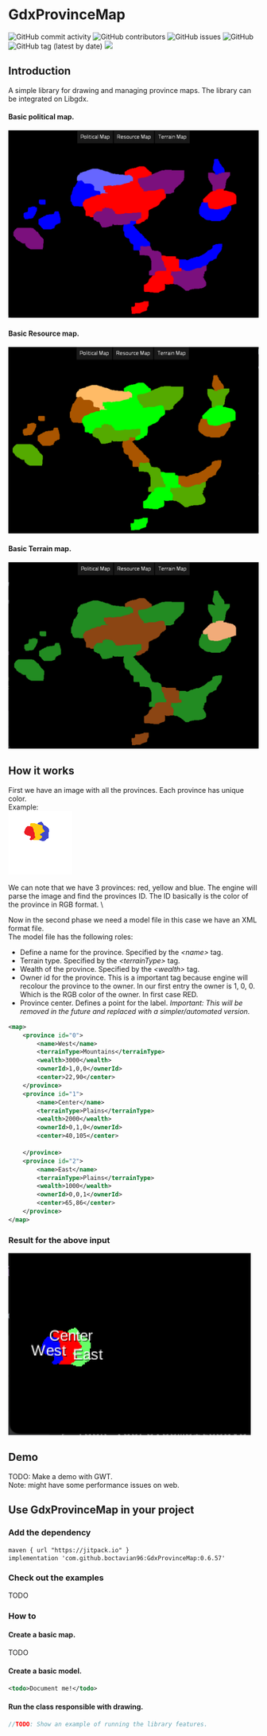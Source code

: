# GdxProvinceMap

![GitHub commit activity](https://img.shields.io/github/commit-activity/m/boctavian96/GdxProvinceMap)
![GitHub contributors](https://img.shields.io/github/contributors/boctavian96/GdxProvinceMap)
![GitHub issues](https://img.shields.io/github/issues-raw/boctavian96/GdxProvinceMap)
![GitHub](https://img.shields.io/github/license/boctavian96/GdxProvinceMap)
![GitHub tag (latest by date)](https://img.shields.io/github/v/tag/boctavian96/GdxProvinceMap?label=version)
[![](https://jitpack.io/v/boctavian96/GdxProvinceMap.svg)](https://jitpack.io/#boctavian96/GdxProvinceMap)

## Introduction
A simple library for drawing and managing province maps. The library can be integrated on Libgdx.

#### Basic political map.
![alt text](presentation/basic_political_map.png "Basic Political Map")

#### Basic Resource map.
![alt text](presentation/basic_resource_map.png "Basic Resource Map")

#### Basic Terrain map.
![alt text](presentation/basic_terrain_map.png "Basic Terrain Map")

## How it works

First we have an image with all the provinces. Each province has unique color.\
Example: \
![alt text](presentation/docMapId.png)

We can note that we have 3 provinces: red, yellow and blue. 
The engine will parse the image and find the provinces ID. The ID basically is the color of the province in RGB format. \ 

Now in the second phase we need a model file in this case we have an XML format file. \
The model file has the following roles:
- Define a name for the province. Specified by the *\<name\>* tag.
- Terrain type. Specified by the *\<terrainType\>* tag.
- Wealth of the province. Specified by the *\<wealth\>* tag.
- Owner id for the province. This is a important tag because engine will recolour the province to the owner. In our first entry the owner is 1, 0, 0. Which is the RGB color of the owner. In first case RED.
- Province center. Defines a point for the label. *Important: This will be removed in the future and replaced with a simpler/automated version.*

```xml
<map>
    <province id="0">
        <name>West</name>
        <terrainType>Mountains</terrainType>
        <wealth>3000</wealth>
        <ownerId>1,0,0</ownerId>
        <center>22,90</center>
    </province>
    <province id="1">
        <name>Center</name>
        <terrainType>Plains</terrainType>
        <wealth>2000</wealth>
        <ownerId>0,1,0</ownerId>
        <center>40,105</center>

    </province>
    <province id="2">
        <name>East</name>
        <terrainType>Plains</terrainType>
        <wealth>1000</wealth>
        <ownerId>0,0,1</ownerId>
        <center>65,86</center>
    </province>
</map>
```
### Result for the above input

![alt text](presentation/mapResult.png)


## Demo
TODO: Make a demo with GWT.  
Note: might have some performance issues on web.

## Use GdxProvinceMap in your project

### Add the dependency
```
maven { url "https://jitpack.io" }
implementation 'com.github.boctavian96:GdxProvinceMap:0.6.57'
```

### Check out the examples
TODO

### How to

#### Create a basic map.
TODO

#### Create a basic model.
```xml
<todo>Document me!</todo>
```

#### Run the class responsible with drawing.

```java
//TODO: Show an example of running the library features.
```
